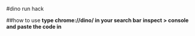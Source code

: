 #dino run hack

##how to use
**type chrome://dino/ in your search bar**
**inspect > console and paste the code in**
